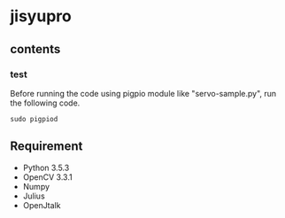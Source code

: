 jisyupro
====

## contents
### test
Before running the code using pigpio module like "servo-sample.py", run the following code.

`sudo pigpiod`

## Requirement
- Python 3.5.3 
- OpenCV 3.3.1
- Numpy
- Julius
- OpenJtalk